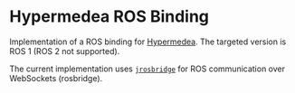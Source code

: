 # Hypermedea ROS Binding

Implementation of a ROS binding for [Hypermedea](https://hypermedea.github.io/).
The targeted version is ROS 1 (ROS 2 not supported).

The current implementation uses [`jrosbridge`](https://github.com/rctoris/jrosbridge) for ROS communication over WebSockets (rosbridge).